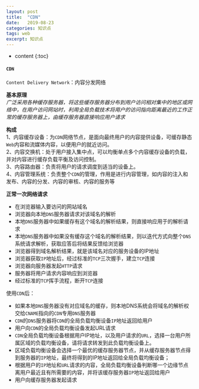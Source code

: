 ```yaml
---
layout: post
title:  "CDN"
date:   2019-08-23
categories: 知识点
tags: web
excerpt: 知识点
---
```


* content
{:toc}

#### `CDN`

`Content Delivery Network`：内容分发网络


**基本原理**  
   _广泛采用各种缓存服务器，将这些缓存服务器分布到用户访问相对集中的地区或网络中，在用户访问网站时，利用全局负载技术将用户的访问指向距离最近的工作正常的缓存服务器上，由缓存服务器直接响应用户请求_


**构成**  
1、内容缓存设备：为`CDN`网络节点，是面向最终用户的内容提供设备，可缓存静态`Web`内容和流媒体内容，以便用户的就近访问。  
2、内容交换机：处于用户接入集中点，可以均衡单点多个内容缓存设备的负载，并对内容进行缓存负载平衡及访问控制。  
3、内容路由器：负责将用户的请求调度到适当的设备上。  
4、内容管理系统：负责整个`CDN`的管理，作用是进行内容管理，如内容的注入和发布、内容的分发、内容的审核、内容的服务等


**正常一次网络请求**
- 在浏览器输入要访问的网站域名
- 浏览器向本地`DNS`服务器请求对该域名的解析
- 本地`DNS`服务器中如果缓存有这个域名的解析结果，则直接响应用于的解析请求
- 本地`DNS`服务器中如果没有缓存这个域名的解析结果，则以迭代方式向整个`DNS`系统请求解析，获取应答后将结果反馈给浏览器
- 浏览器得到域名解析结果，就是该域名对应的服务设备的IP地址
- 浏览器获取`IP`地址后，经过标准的`TCP`三次握手，建立`TCP`连接
- 浏览器向服务器发起`HTTP`请求
- 服务器将用户请求内容响应到浏览器
- 经过标准的`TCP`挥手流程，断开`TCP`连接

使用`CDN`后：
- 如果本地`DNS`服务器没有对应域名的缓存，则本地DNS系统会将域名的解析权交给`CNAME`指向的`CDN`专用`DNS`服务器
- `CDN`的`DNS`服务器将`CDN`的全局负载均衡设备`IP`地址返回给用户
- 用户向`CDN`的全局负载均衡设备发起URL请求
- `CDN`全局负载均衡设备根据用户IP地址，以及用户请求的`URL`，选择一台用户所属区域的负载均衡设备，请将请求转发到此负载均衡设备上。
- 区域负载均衡设备会选择一个最优的缓存服务器节点，并从缓存服务器节点得到服务器的`IP`地址，最终将得到的IP地址返回给全局负载均衡设备；
- 根据用户的`IP`地址和`URL`请求的内容，全局负载均衡设备判断哪一个边缘节点离用户最近且有所需要的内容，并将该缓存服务器`IP`地址返回给用户
- 用户向缓存服务器发起请求

